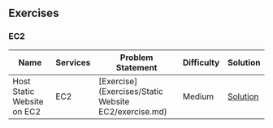 ## Exercises

### EC2

|Name|Services|Problem Statement|Difficulty|Solution|
|--------|--------|------|----|----|
| Host Static Website on EC2 | EC2 | [Exercise](Exercises/Static Website EC2/exercise.md) | Medium | [Solution](exercises/create_user/solution.md) |
